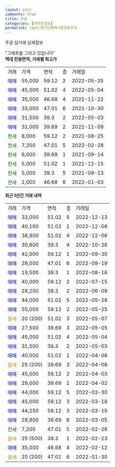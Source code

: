 ```yaml
---
layout: post
comments: true
title: 주공
categories: [아파트정보]
permalink: /apt/경기도평택시합정동주공
---
```


주공 실거래 상세정보

<script type="text/javascript">
  google.charts.load('current', {'packages':['line', 'corechart']});
  google.charts.setOnLoadCallback(drawChart);

  function drawChart() {
    var data = new google.visualization.DataTable();
    data.addColumn('date', '거래일');
    data.addColumn('number', "매매");
    data.addColumn('number', "전세");
    data.addColumn('number', "전매");

    data.addRows([[new Date(Date.parse("2022-12-13")), 33000, null, null], [new Date(Date.parse("2022-12-06")), 40100, null, null], [new Date(Date.parse("2022-12-06")), 38900, null, null], [new Date(Date.parse("2022-10-26")), 30800, null, null], [new Date(Date.parse("2022-09-30")), 42000, null, null], [new Date(Date.parse("2022-09-19")), 28000, null, null], [new Date(Date.parse("2022-08-16")), 19500, null, null], [new Date(Date.parse("2022-07-15")), 40000, null, null], [new Date(Date.parse("2022-06-09")), 28200, null, null], [new Date(Date.parse("2022-05-28")), 44000, null, null], [new Date(Date.parse("2022-05-25")), 55000, null, null], [new Date(Date.parse("2022-05-07")), null, null, null], [new Date(Date.parse("2022-05-05")), 27500, null, null], [new Date(Date.parse("2022-05-04")), 45000, null, null], [new Date(Date.parse("2022-05-03")), 31500, null, null], [new Date(Date.parse("2022-04-08")), 40000, null, null], [new Date(Date.parse("2022-04-08")), null, null, null], [new Date(Date.parse("2022-04-03")), 45000, null, null], [new Date(Date.parse("2022-04-02")), 29000, null, null], [new Date(Date.parse("2022-03-30")), 44000, null, null], [new Date(Date.parse("2022-03-18")), 45000, null, null], [new Date(Date.parse("2022-03-15")), 44250, null, null], [new Date(Date.parse("2022-03-05")), 28800, null, null], [new Date(Date.parse("2022-02-28")), null, 7200, null], [new Date(Date.parse("2022-02-23")), null, null, null], [new Date(Date.parse("2022-02-12")), 35000, null, null], [new Date(Date.parse("2022-01-30")), null, null, null]]);

    var options = {
      hAxis: {
        format: 'yyyy/MM/dd'
      },    
      lineWidth: 0,
      pointsVisible: true,    
      title: '최근 1년간 유형별 실거래가 분포',
      legend: { position: 'bottom' }
    };

    var formatter = new google.visualization.NumberFormat({pattern:'###,###'} );
    formatter.format(data, 1);
    formatter.format(data, 2);
    
    setTimeout(function() {
        var chart = new google.visualization.LineChart(document.getElementById('columnchart_material'));
        chart.draw(data, (options));
        document.getElementById('loading').style.display = 'none';
    }, 200);
  }
</script>


<div id="loading" style="z-index:20; display: block; margin-left: 0px">"그래프를 그리고 있습니다"</div>
<div id="columnchart_material" style="width: 95%; margin-left: 0px; display: block"></div>
<!-- contents start -->
<b>역대 전용면적, 거래별 최고가</b>
<table class="sortable">
    <tr>
      <td>거래</td>
      <td>가격</td>
      <td>면적</td>
      <td>층</td>
      <td>거래일</td>
    </tr>
        <tr>
          <td><a style="color: blue">매매</a></td>
          <td>55,000</td>
          <td>59.12</td>
          <td>2</td>
          <td>2022-05-25</td>
        </tr>            <tr>
          <td><a style="color: blue">매매</a></td>
          <td>45,000</td>
          <td>51.02</td>
          <td>4</td>
          <td>2022-05-04</td>
        </tr>            <tr>
          <td><a style="color: blue">매매</a></td>
          <td>35,000</td>
          <td>46.68</td>
          <td>4</td>
          <td>2021-11-22</td>
        </tr>            <tr>
          <td><a style="color: blue">매매</a></td>
          <td>33,000</td>
          <td>47.01</td>
          <td>6</td>
          <td>2021-10-30</td>
        </tr>            <tr>
          <td><a style="color: blue">매매</a></td>
          <td>31,500</td>
          <td>39.3</td>
          <td>2</td>
          <td>2022-05-03</td>
        </tr>            <tr>
          <td><a style="color: blue">매매</a></td>
          <td>31,000</td>
          <td>39.69</td>
          <td>2</td>
          <td>2021-11-09</td>
        </tr>        
        <tr>
              <td><a style="color: darkgreen">전세</a></td>
              <td>8,000</td>
              <td>59.12</td>
              <td>2</td>
              <td>2021-08-25</td>
            </tr>            <tr>
              <td><a style="color: darkgreen">전세</a></td>
              <td>7,200</td>
              <td>47.01</td>
              <td>5</td>
              <td>2022-02-28</td>
            </tr>            <tr>
              <td><a style="color: darkgreen">전세</a></td>
              <td>6,000</td>
              <td>39.69</td>
              <td>1</td>
              <td>2021-09-14</td>
            </tr>            <tr>
              <td><a style="color: darkgreen">전세</a></td>
              <td>5,000</td>
              <td>51.02</td>
              <td>1</td>
              <td>2021-12-15</td>
            </tr>            <tr>
              <td><a style="color: darkgreen">전세</a></td>
              <td>5,000</td>
              <td>39.3</td>
              <td>5</td>
              <td>2021-09-13</td>
            </tr>            <tr>
              <td><a style="color: darkgreen">전세</a></td>
              <td>2,000</td>
              <td>46.68</td>
              <td>6</td>
              <td>2022-01-03</td>
            </tr>        
    
</table>

<b>최근 1년간 거래 내역</b>

<table class="sortable">
    <tr>
      <td>거래</td>
      <td>가격</td>
      <td>면적</td>
      <td>층</td>
      <td>거래일</td>
    </tr>
    <tr>
      <td><a style="color: blue">매매</a></td>
      <td>33,000</td>
      <td>51.02</td>
      <td>5</td>
      <td>2022-12-13</td>
    </tr>          <tr>
      <td><a style="color: blue">매매</a></td>
      <td>40,100</td>
      <td>51.02</td>
      <td>1</td>
      <td>2022-12-06</td>
    </tr>          <tr>
      <td><a style="color: blue">매매</a></td>
      <td>38,900</td>
      <td>51.02</td>
      <td>4</td>
      <td>2022-12-06</td>
    </tr>          <tr>
      <td><a style="color: blue">매매</a></td>
      <td>30,800</td>
      <td>39.3</td>
      <td>4</td>
      <td>2022-10-26</td>
    </tr>          <tr>
      <td><a style="color: blue">매매</a></td>
      <td>42,000</td>
      <td>59.12</td>
      <td>1</td>
      <td>2022-09-30</td>
    </tr>          <tr>
      <td><a style="color: blue">매매</a></td>
      <td>28,000</td>
      <td>47.01</td>
      <td>6</td>
      <td>2022-09-19</td>
    </tr>          <tr>
      <td><a style="color: blue">매매</a></td>
      <td>19,500</td>
      <td>39.3</td>
      <td>1</td>
      <td>2022-08-16</td>
    </tr>          <tr>
      <td><a style="color: blue">매매</a></td>
      <td>40,000</td>
      <td>59.12</td>
      <td>2</td>
      <td>2022-07-15</td>
    </tr>          <tr>
      <td><a style="color: blue">매매</a></td>
      <td>28,200</td>
      <td>39.3</td>
      <td>2</td>
      <td>2022-06-09</td>
    </tr>          <tr>
      <td><a style="color: blue">매매</a></td>
      <td>44,000</td>
      <td>51.02</td>
      <td>5</td>
      <td>2022-05-28</td>
    </tr>          <tr>
      <td><a style="color: blue">매매</a></td>
      <td>55,000</td>
      <td>59.12</td>
      <td>2</td>
      <td>2022-05-25</td>
    </tr>          <tr>
      <td><a style="color: darkgoldenrod">월세</a></td>
      <td>20 (200)</td>
      <td>51.02</td>
      <td>3</td>
      <td>2022-05-07</td>
    </tr>          <tr>
      <td><a style="color: blue">매매</a></td>
      <td>27,500</td>
      <td>39.69</td>
      <td>3</td>
      <td>2022-05-05</td>
    </tr>          <tr>
      <td><a style="color: blue">매매</a></td>
      <td>45,000</td>
      <td>51.02</td>
      <td>4</td>
      <td>2022-05-04</td>
    </tr>          <tr>
      <td><a style="color: blue">매매</a></td>
      <td>31,500</td>
      <td>39.3</td>
      <td>2</td>
      <td>2022-05-03</td>
    </tr>          <tr>
      <td><a style="color: blue">매매</a></td>
      <td>40,000</td>
      <td>51.02</td>
      <td>1</td>
      <td>2022-04-08</td>
    </tr>          <tr>
      <td><a style="color: darkgoldenrod">월세</a></td>
      <td>25 (200)</td>
      <td>39.69</td>
      <td>3</td>
      <td>2022-04-08</td>
    </tr>          <tr>
      <td><a style="color: blue">매매</a></td>
      <td>45,000</td>
      <td>59.12</td>
      <td>2</td>
      <td>2022-04-03</td>
    </tr>          <tr>
      <td><a style="color: blue">매매</a></td>
      <td>29,000</td>
      <td>39.69</td>
      <td>1</td>
      <td>2022-04-02</td>
    </tr>          <tr>
      <td><a style="color: blue">매매</a></td>
      <td>44,000</td>
      <td>59.12</td>
      <td>5</td>
      <td>2022-03-30</td>
    </tr>          <tr>
      <td><a style="color: blue">매매</a></td>
      <td>45,000</td>
      <td>59.12</td>
      <td>3</td>
      <td>2022-03-18</td>
    </tr>          <tr>
      <td><a style="color: blue">매매</a></td>
      <td>44,250</td>
      <td>59.12</td>
      <td>3</td>
      <td>2022-03-15</td>
    </tr>          <tr>
      <td><a style="color: blue">매매</a></td>
      <td>28,800</td>
      <td>39.69</td>
      <td>6</td>
      <td>2022-03-05</td>
    </tr>          <tr>
      <td><a style="color: darkgreen">전세</a></td>
      <td>7,200</td>
      <td>47.01</td>
      <td>5</td>
      <td>2022-02-28</td>
    </tr>          <tr>
      <td><a style="color: darkgoldenrod">월세</a></td>
      <td>25 (500)</td>
      <td>39.3</td>
      <td>1</td>
      <td>2022-02-23</td>
    </tr>          <tr>
      <td><a style="color: blue">매매</a></td>
      <td>35,000</td>
      <td>46.68</td>
      <td>4</td>
      <td>2022-02-12</td>
    </tr>          <tr>
      <td><a style="color: darkgoldenrod">월세</a></td>
      <td>20 (200)</td>
      <td>47.01</td>
      <td>6</td>
      <td>2022-01-30</td>
    </tr>      </table>
<!-- contents end -->    

